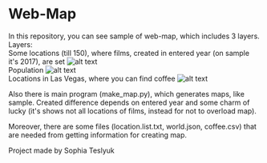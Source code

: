 # Web-Map

In this repository, you can see sample of web-map, which includes 3 layers.<br/>
Layers:
<br    />Some locations (till 150), where films, created in entered year (on sample it's 2017), are set
![alt text](https://github.com/sophia-tslk/Web-Map/blob/master/Locations%20of%20films.png)
<br    />Population
![alt text](https://github.com/sophia-tslk/Web-Map/blob/master/Population.png)
<br    />Locations in Las Vegas, where you can find coffee
![alt text](https://github.com/sophia-tslk/Web-Map/blob/master/Coffee_Las_Vegas.png)

Also there is main program (make_map.py), which generates maps, like sample.
Created difference depends on entered year and some charm of lucky
(it's shows not all locations of films, instead for not to overload map).

Moreover, there are some files (location.list.txt, world.json, coffee.csv) that are needed from getting
information for creating map.

Project made by Sophia Teslyuk
